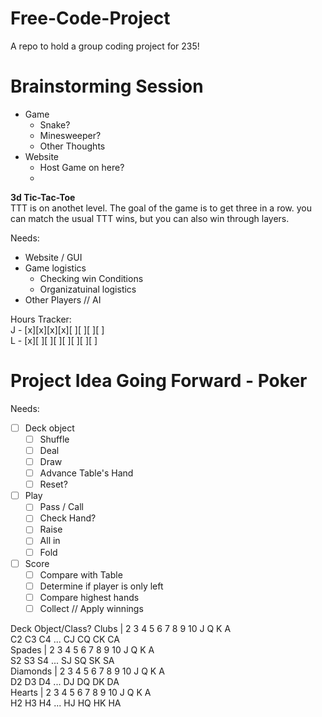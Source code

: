 # Free-Code-Project
A repo to hold a group coding project for 235!

# Brainstorming Session  
- Game
  - Snake?
  - Minesweeper?
  - Other Thoughts
- Website
  - Host Game on here?
  - 

**3d Tic-Tac-Toe**  
TTT is on anothet level. The goal of the game is to get three in a row. you can match the usual TTT wins, but you can also win through layers.  

Needs:  
- Website / GUI
- Game logistics
  - Checking win Conditions
  - Organizatuinal logistics
- Other Players // AI



Hours Tracker:  
J - [x][x][x][x][ ][ ][ ][ ]  
L - [x][ ][ ][ ][ ][ ][ ][ ]  

# Project Idea Going Forward - Poker    
Needs:   
- [ ] Deck object  
  - [ ] Shuffle  
  - [ ] Deal  
  - [ ] Draw  
  - [ ] Advance Table's Hand  
  - [ ] Reset?  
- [ ] Play  
  - [ ] Pass / Call  
  - [ ] Check Hand?  
  - [ ] Raise
  - [ ] All in
  - [ ] Fold
- [ ] Score
  - [ ] Compare with Table
  - [ ] Determine if player is only left
  - [ ] Compare highest hands
  - [ ] Collect // Apply winnings
     
Deck Object/Class?
Clubs    | 2 3 4 5 6 7 8 9 10 J Q K A  
C2 C3 C4 ... CJ CQ CK CA  
Spades   | 2 3 4 5 6 7 8 9 10 J Q K A  
S2 S3 S4 ... SJ SQ SK SA  
Diamonds | 2 3 4 5 6 7 8 9 10 J Q K A  
D2 D3 D4 ... DJ DQ DK DA  
Hearts   | 2 3 4 5 6 7 8 9 10 J Q K A  
H2 H3 H4 ... HJ HQ HK HA  
